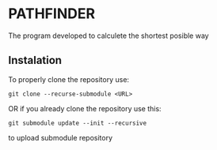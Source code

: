 # PATHFINDER
The program developed to calculete the shortest posible way

## Instalation
To properly clone the repository use:
```
git clone --recurse-submodule <URL>
```
OR if you already clone the repository use this:
```
git submodule update --init --recursive
```
to upload submodule repository